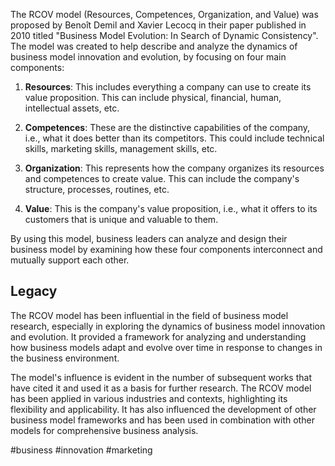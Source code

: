 The RCOV model (Resources, Competences, Organization, and Value) was proposed by Benoît Demil and Xavier Lecocq in their paper published in 2010 titled "Business Model Evolution: In Search of Dynamic Consistency". The model was created to help describe and analyze the dynamics of business model innovation and evolution, by focusing on four main components:

1.  **Resources**: This includes everything a company can use to create its value proposition. This can include physical, financial, human, intellectual assets, etc.

2.  **Competences**: These are the distinctive capabilities of the company, i.e., what it does better than its competitors. This could include technical skills, marketing skills, management skills, etc.

3.  **Organization**: This represents how the company organizes its resources and competences to create value. This can include the company's structure, processes, routines, etc.

4.  **Value**: This is the company's value proposition, i.e., what it offers to its customers that is unique and valuable to them.


By using this model, business leaders can analyze and design their business model by examining how these four components interconnect and mutually support each other.

## Legacy

The RCOV model has been influential in the field of business model research, especially in exploring the dynamics of business model innovation and evolution. It provided a framework for analyzing and understanding how business models adapt and evolve over time in response to changes in the business environment.

The model's influence is evident in the number of subsequent works that have cited it and used it as a basis for further research. The RCOV model has been applied in various industries and contexts, highlighting its flexibility and applicability. It has also influenced the development of other business model frameworks and has been used in combination with other models for comprehensive business analysis.

<!-- Keywords -->
#business #innovation #marketing
<!-- /Keywords -->
